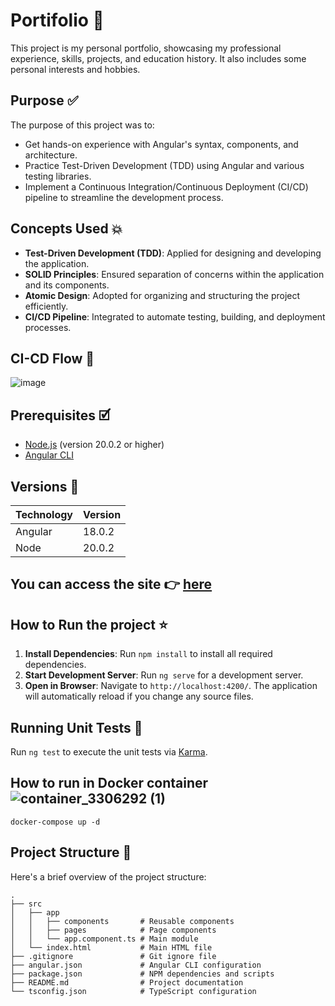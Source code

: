 
# Portifolio 🚀

This project is my personal portfolio, showcasing my professional experience, skills, projects, and education history. It also includes some personal interests and hobbies.

## Purpose ✅
The purpose of this project was to:

- Get hands-on experience with Angular's syntax, components, and architecture.
- Practice Test-Driven Development (TDD) using Angular and various testing libraries.
- Implement a Continuous Integration/Continuous Deployment (CI/CD) pipeline to streamline the development process.

## Concepts Used 💥

- **Test-Driven Development (TDD)**: Applied for designing and developing the application.
- **SOLID Principles**: Ensured separation of concerns within the application and its components.
- **Atomic Design**: Adopted for organizing and structuring the project efficiently.
- **CI/CD Pipeline**: Integrated to automate testing, building, and deployment processes.

## CI-CD Flow 🔁
![image](https://github.com/Raffael-Eloi/portifolio/assets/51720161/8398cf95-2fe6-46b2-a913-9765f378206e)

## Prerequisites 🗹

- [Node.js](https://nodejs.org/en/download/package-manager/current) (version 20.0.2 or higher)
- [Angular CLI](https://www.npmjs.com/package/@angular/cli)

## Versions 📝

| Technology | Version |
|------------|---------|
| Angular    | 18.0.2  |
| Node       | 20.0.2  |

## You can access the site 👉 [here](https://portifolio-raffaelelois-projects.vercel.app/)

## How to Run the project ⭐

1. **Install Dependencies**: Run `npm install` to install all required dependencies.
2. **Start Development Server**: Run `ng serve` for a development server.
3. **Open in Browser**: Navigate to `http://localhost:4200/`. The application will automatically reload if you change any source files.

## Running Unit Tests 🧪

Run `ng test` to execute the unit tests via [Karma](https://karma-runner.github.io).

## How to run in Docker container ![container_3306292 (1)](https://github.com/Raffael-Eloi/portifolio/assets/51720161/24342f12-912e-4cce-815e-40d0470249fb)

```docker-compose up -d```

## Project Structure 📁

Here's a brief overview of the project structure:

```
.
├── src
│   ├── app
│   │   ├── components       # Reusable components
│   │   ├── pages            # Page components
│   │   └── app.component.ts # Main module
│   └── index.html           # Main HTML file
├── .gitignore               # Git ignore file
├── angular.json             # Angular CLI configuration
├── package.json             # NPM dependencies and scripts
├── README.md                # Project documentation
└── tsconfig.json            # TypeScript configuration
```
